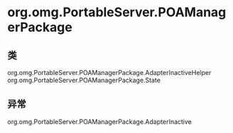 # org.omg.PortableServer.POAManagerPackage

## 类

org.omg.PortableServer.POAManagerPackage.AdapterInactiveHelper
org.omg.PortableServer.POAManagerPackage.State

## 异常

org.omg.PortableServer.POAManagerPackage.AdapterInactive




